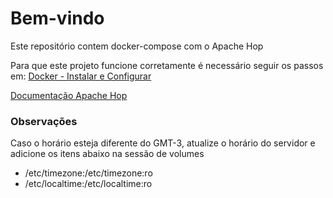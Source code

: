 # Bem-vindo

Este repositório contem docker-compose com o Apache Hop

Para que este projeto funcione corretamente é necessário seguir os passos em: [Docker - Instalar e Configurar](https://github.com/pauloricardoferreira/docker_instalar_configurar)

[Documentação Apache Hop](https://hop.apache.org)

### **Observações**
Caso o horário esteja diferente do GMT-3, atualize o horário do servidor e adicione os itens abaixo na sessão de volumes
- /etc/timezone:/etc/timezone:ro
- /etc/localtime:/etc/localtime:ro
